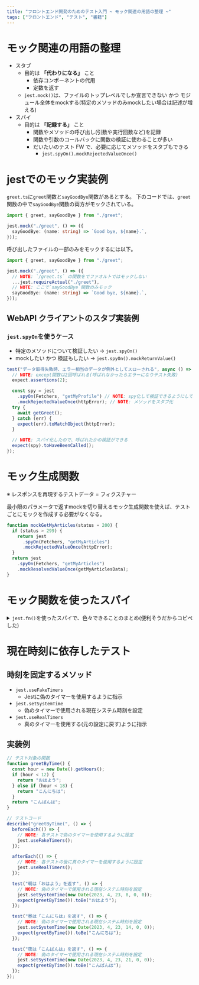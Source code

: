 ```yaml
---
title: "フロントエンド開発のためのテスト入門 ~ モック関連の用語の整理 ~"
tags: ["フロントエンド", "テスト", "書籍"]
---
```

# モック関連の用語の整理

- スタブ
  - 目的は **「代わりになる」** こと
    - 依存コンポーネントの代用
    - 定数を返す
  - `jest.mock()`は、ファイルのトップレベルでしか宣言できない かつ モジュール全体をmockする(特定のメソッドのみmockしたい場合は記述が増える)
- スパイ
  - 目的は **「記録する」** こと
    - 関数やメソッドの呼び出し(引数や実行回数など)を記録
    - 関数や引数のコールバックに関数の検証に使わることが多い
    - だいたいのテスト FW で、必要に応じてメソッドをスタブもできる
      - `jest.spyOn().mockRejectedValueOnce()`

# jestでのモック実装例

`greet.ts`に`greet`関数と`sayGoodBye`関数があるとする。
下のコードでは、`greet`関数の中で`sayGoodBye`関数の両方がモックされている。

```typescript
import { greet, sayGoodBye } from "./greet";

jest.mock("./greet", () => ({
  sayGoodBye: (name: string) => `Good bye, ${name}.`,
}));
```

呼び出したファイルの一部のみをモックするには以下。

```typescript
import { greet, sayGoodBye } from "./greet";

jest.mock("./greet", () => ({
  // NOTE: `/greet.ts` の関数をでファオルトではモックしない
  ...jest.requireActual("./greet"),
  // NOTE: ここで`sayGoodBye`関数のみモック
  sayGoodBye: (name: string) => `Good bye, ${name}.`,
}));
```

## WebAPI クライアントのスタブ実装例

### `jest.spyOn`を使うケース
- 特定のメソッドについて検証したい → `jest.spyOn()`
- mockしたい かつ 検証もしたい → `jest.spyOn().mockReturnValue()`

```typescript
test("データ取得失敗時、エラー相当のデータが例外としてスローされる", async () => {
  // NOTE: except関数は2回呼ばれる(呼ばれなかったらエラーになりテスト失敗)
  expect.assertions(2);

  const spy = jest
    .spyOn(Fetchers, "getMyProfile") // NOTE: spy化して検証できるようにしている
    .mockRejectedValueOnce(httpError); // NOTE: メソッドをスタブ化
  try {
    await getGreet();
  } catch (err) {
    expect(err).toMatchObject(httpError);
  }

  // NOTE: スパイ化したので、呼ばれたかの検証ができる
  expect(spy).toHaveBeenCalled();
});
```

# モック生成関数
※ レスポンスを再現するテストデータ = フィクスチャー

最小限のパラメータで返すmockを切り替えるモック生成関数を使えば、テストごとにモックを作成する必要がなくなる。



```typescript
function mockGetMyArticles(status = 200) {
  if (status > 299) {
    return jest
      .spyOn(Fetchers, "getMyArticles")
      .mockRejectedValueOnce(httpError);
  }
  return jest
    .spyOn(Fetchers, "getMyArticles")
    .mockResolvedValueOnce(getMyArticlesData);
}
```

# モック関数を使ったスパイ
<details>
<summary><code>jest.fn()</code>を使ったスパイで、色々できることのまとめ(便利そうだからコピペした)</summary>

```typescript
import { greet } from "./greet";

test("モック関数は実行された", () => {
  const mockFn = jest.fn();
  mockFn();
  expect(mockFn).toBeCalled();
});

test("モック関数は実行されていない", () => {
  const mockFn = jest.fn();
  expect(mockFn).not.toBeCalled();
});

test("モック関数は実行された回数を記録している", () => {
  const mockFn = jest.fn();
  mockFn();
  expect(mockFn).toHaveBeenCalledTimes(1);
  mockFn();
  expect(mockFn).toHaveBeenCalledTimes(2);
});

test("モック関数は関数の中でも実行できる", () => {
  const mockFn = jest.fn();
  function greet() {
    mockFn();
  }
  greet();
  expect(mockFn).toHaveBeenCalledTimes(1);
});

test("モック関数は実行時の引数を記録している", () => {
  const mockFn = jest.fn();
  function greet(message: string) {
    mockFn(message);
  }
  greet("hello");
  expect(mockFn).toHaveBeenCalledWith("hello");
});

test("モック関数はテスト対象の引数として使用できる", () => {
  const mockFn = jest.fn();
  greet("Jiro", mockFn);
  expect(mockFn).toHaveBeenCalledWith("Hello! Jiro");
});

test("モック関数は実行時引数のオブジェクト検証ができる", () => {
  const mockFn = jest.fn();
  checkConfig(mockFn);
  // mockFnの実行時の引数は 〇〇 だよね？ の検証
  expect(mockFn).toHaveBeenCalledWith({
    mock: true,
    feature: { spy: true },
  });
});

test("expect.objectContaining による部分検証", () => {
  const mockFn = jest.fn();
  checkConfig(mockFn);
  // mockFnの実行時の引数には 〇〇 が含まれているよね？ の検証
  expect(mockFn).toHaveBeenCalledWith(
    expect.objectContaining({
      feature: { spy: true },
    })
  );
});
```
</details>

# 現在時刻に依存したテスト
## 時刻を固定するメソッド
- `jest.useFakeTimers`
  - Jestに偽のタイマーを使用するように指示
- `jest.setSystemTime`
  - 偽のタイマーで使用される現在システム時刻を設定
- `jest.useRealTimers`
  - 真のタイマーを使用する(元の設定に戻す)ように指示

## 実装例
```typescript
// テスト対象の関数
function greetByTime() {
  const hour = new Date().getHours();
  if (hour < 12) {
    return "おはよう";
  } else if (hour < 18) {
    return "こんにちは";
  }
  return "こんばんは";
}

// テストコード
describe("greetByTime(", () => {
  beforeEach(() => {
    // NOTE: 各テストで偽のタイマーを使用するように設定
    jest.useFakeTimers();
  });

  afterEach(() => {
    // NOTE: 各テストの後に真のタイマーを使用するように設定
    jest.useRealTimers();
  });

  test("朝は「おはよう」を返す", () => {
    // NOTE: 偽のタイマーで使用される現在システム時刻を設定
    jest.setSystemTime(new Date(2023, 4, 23, 8, 0, 0));
    expect(greetByTime()).toBe("おはよう");
  });

  test("昼は「こんにちは」を返す", () => {
    // NOTE: 偽のタイマーで使用される現在システム時刻を設定
    jest.setSystemTime(new Date(2023, 4, 23, 14, 0, 0));
    expect(greetByTime()).toBe("こんにちは");
  });

  test("夜は「こんばんは」を返す", () => {
    // NOTE: 偽のタイマーで使用される現在システム時刻を設定
    jest.setSystemTime(new Date(2023, 4, 23, 21, 0, 0));
    expect(greetByTime()).toBe("こんばんは");
  });
});
```
